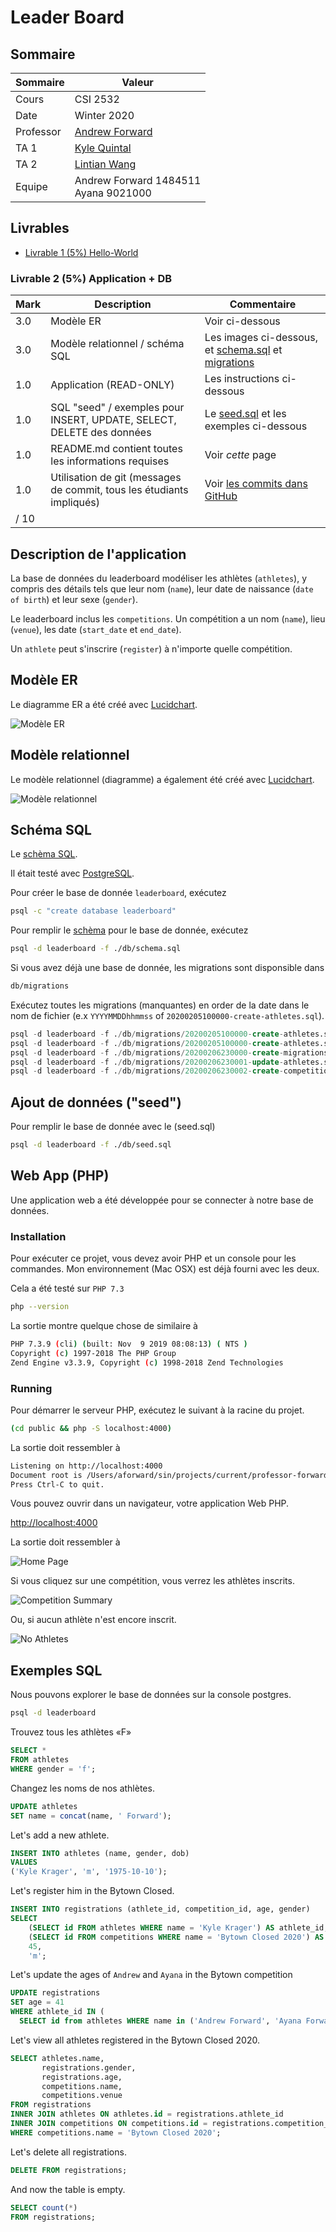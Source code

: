 # Leader Board

## Sommaire

| Sommaire | Valeur |
| --- | --- |
| Cours | CSI 2532 |
| Date | Winter 2020 |
| Professor | [Andrew Forward](aforward@uottawa.ca) |
| TA 1 | [Kyle Quintal](kquin039@uottawa.ca) |
| TA 2 | [Lintian Wang](lwang263@uottawa.ca) |
| Equipe | Andrew Forward 1484511<br>Ayana 9021000 |

## Livrables

* [Livrable 1 (5%) Hello-World](deliverable1.fr.md)

### Livrable 2 (5%) Application + DB

| Mark | Description | Commentaire |
| --- | --- | --- |
| 3.0 | Modèle ER | Voir ci-dessous |
| 3.0 | Modèle relationnel / schéma SQL | Les images ci-dessous, et [schema.sql](db/schema.sql) et [migrations](db/migrations) |
| 1.0 | Application (READ-ONLY) | Les instructions ci-dessous |
| 1.0 | SQL "seed" / exemples pour INSERT, UPDATE, SELECT, DELETE des données | Le [seed.sql](seed.sql) et les exemples ci-dessous |
| 1.0 | README.md contient toutes les informations requises | Voir _cette_ page |
| 1.0 | Utilisation de git (messages de commit, tous les étudiants impliqués) | Voir [les commits dans GitHub](https://github.com/aforward/leaderboard/commits/master) |
| / 10 | |


## Description de l'application

La base de données du leaderboard modéliser les athlètes (`athletes`), y compris
des détails tels que leur nom (`name`), leur date de naissance
(`date of birth`) et leur sexe (`gender`).

Le leaderboard inclus les `competitions`. Un compétition a un nom (`name`),
lieu (`venue`), les date (`start_date` et `end_date`).

Un `athlete` peut s'inscrire (`register`) à n'importe quelle compétition.

## Modèle ER

Le diagramme ER a été créé avec [Lucidchart](/lucidchart.md).

![Modèle ER](assets/ErModel.png)

## Modèle relationnel

Le modèle relationnel (diagramme) a également été créé avec [Lucidchart](/lucidchart.md).

![Modèle relationnel](assets/RelationalModel.png)

## Schéma SQL

Le [schèma SQL](db/schema.sql).

Il était testé avec [PostgreSQL](https://www.postgresql.org/).

Pour créer le base de donnée `leaderboard`, exécutez

```bash
psql -c "create database leaderboard"
```

Pour remplir le [schèma](db/schema.sql) pour le base de donnée, exécutez

```bash
psql -d leaderboard -f ./db/schema.sql
```

Si vous avez déjà une base de donnée, les migrations sont disponsible dans

```bash
db/migrations
```

Exécutez toutes les migrations (manquantes) en order de la date dans le
nom de fichier (e.x `YYYYMMDDhhmmss` of `20200205100000-create-athletes.sql`).

```sql
psql -d leaderboard -f ./db/migrations/20200205100000-create-athletes.sql
psql -d leaderboard -f ./db/migrations/20200205100000-create-athletes.sql
psql -d leaderboard -f ./db/migrations/20200206230000-create-migrations.sql
psql -d leaderboard -f ./db/migrations/20200206230001-update-athletes.sql
psql -d leaderboard -f ./db/migrations/20200206230002-create-competitions.sql
```

## Ajout de données ("seed")

Pour remplir le base de donnée avec le (seed.sql)

```bash
psql -d leaderboard -f ./db/seed.sql
```

## Web App (PHP)

Une application web a été développée pour se
connecter à notre base de données.

### Installation

Pour exécuter ce projet, vous devez avoir PHP et un console pour les commandes.
Mon environnement (Mac OSX) est déjà fourni avec les deux.

Cela a été testé sur `PHP 7.3`

```bash
php --version
```

La sortie montre quelque chose de similaire à

```bash
PHP 7.3.9 (cli) (built: Nov  9 2019 08:08:13) ( NTS )
Copyright (c) 1997-2018 The PHP Group
Zend Engine v3.3.9, Copyright (c) 1998-2018 Zend Technologies
```

### Running

Pour démarrer le serveur PHP, exécutez le suivant à
la racine du projet.

```bash
(cd public && php -S localhost:4000)
```

La sortie doit ressembler à

```bash
Listening on http://localhost:4000
Document root is /Users/aforward/sin/projects/current/professor-forward/phpapp/public
Press Ctrl-C to quit.
```

Vous pouvez ouvrir dans un navigateur, votre application Web PHP.

[http://localhost:4000](http://localhost:4000)

La sortie doit ressembler à

![Home Page](assets/homepage.png)

Si vous cliquez sur une compétition, vous verrez les athlètes inscrits.

![Competition Summary](assets/competitions.png)

Ou, si aucun athlète n'est encore inscrit.

![No Athletes](assets/competition_no_athletes.png)

## Exemples SQL

Nous pouvons explorer le base de données sur la console postgres.

```bash
psql -d leaderboard
```

Trouvez tous les athlètes «F»

```sql
SELECT *
FROM athletes
WHERE gender = 'f';
```

Changez les noms de nos athlètes.

```sql
UPDATE athletes
SET name = concat(name, ' Forward');
```

Let's add a new athlete.

```sql
INSERT INTO athletes (name, gender, dob)
VALUES
('Kyle Krager', 'm', '1975-10-10');
```

Let's register him in the Bytown Closed.

```sql
INSERT INTO registrations (athlete_id, competition_id, age, gender)
SELECT
    (SELECT id FROM athletes WHERE name = 'Kyle Krager') AS athlete_id,
    (SELECT id FROM competitions WHERE name = 'Bytown Closed 2020') AS competition_id,
    45,
    'm';
```

Let's update the ages of `Andrew` and `Ayana` in the Bytown competition

```sql
UPDATE registrations
SET age = 41
WHERE athlete_id IN (
  SELECT id from athletes WHERE name in ('Andrew Forward', 'Ayana Forward'));
```

Let's view all athletes registered in the Bytown Closed 2020.

```sql
SELECT athletes.name,
       registrations.gender,
       registrations.age,
       competitions.name,
       competitions.venue
FROM registrations
INNER JOIN athletes ON athletes.id = registrations.athlete_id
INNER JOIN competitions ON competitions.id = registrations.competition_id
WHERE competitions.name = 'Bytown Closed 2020';
```

Let's delete all registrations.

```sql
DELETE FROM registrations;
```

And now the table is empty.

```sql
SELECT count(*)
FROM registrations;
```
